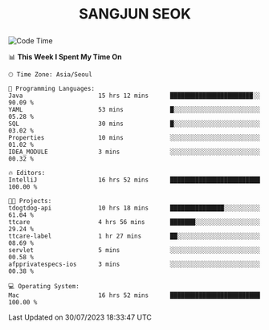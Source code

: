 <h1>
 <p align="center">
   SANGJUN SEOK
 </p>
</h1>

<!--START_SECTION:waka-->
![Code Time](http://img.shields.io/badge/Code%20Time-2%2C723%20hrs%2053%20mins-blue)

📊 **This Week I Spent My Time On** 

```text
🕑︎ Time Zone: Asia/Seoul

💬 Programming Languages: 
Java                     15 hrs 12 mins      ███████████████████████░░   90.09 % 
YAML                     53 mins             █░░░░░░░░░░░░░░░░░░░░░░░░   05.28 % 
SQL                      30 mins             █░░░░░░░░░░░░░░░░░░░░░░░░   03.02 % 
Properties               10 mins             ░░░░░░░░░░░░░░░░░░░░░░░░░   01.02 % 
IDEA_MODULE              3 mins              ░░░░░░░░░░░░░░░░░░░░░░░░░   00.32 % 

🔥 Editors: 
IntelliJ                 16 hrs 52 mins      █████████████████████████   100.00 % 

🐱‍💻 Projects: 
tdogtdog-api             10 hrs 18 mins      ███████████████░░░░░░░░░░   61.04 % 
ttcare                   4 hrs 56 mins       ███████░░░░░░░░░░░░░░░░░░   29.24 % 
ttcare-label             1 hr 27 mins        ██░░░░░░░░░░░░░░░░░░░░░░░   08.69 % 
servlet                  5 mins              ░░░░░░░░░░░░░░░░░░░░░░░░░   00.58 % 
afpprivatespecs-ios      3 mins              ░░░░░░░░░░░░░░░░░░░░░░░░░   00.38 % 

💻 Operating System: 
Mac                      16 hrs 52 mins      █████████████████████████   100.00 % 
```


 Last Updated on 30/07/2023 18:33:47 UTC
<!--END_SECTION:waka-->
